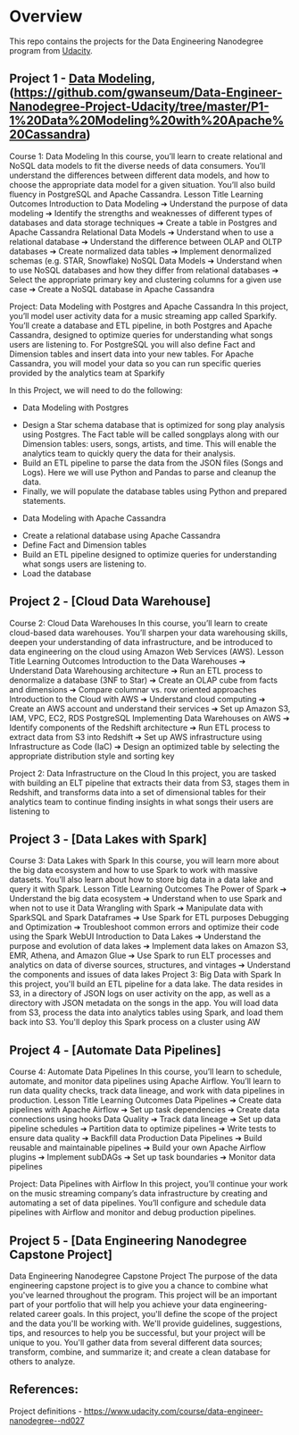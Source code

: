 # Overview

This repo contains the projects for the Data Engineering Nanodegree program from [Udacity](https://www.udacity.com/course/data-engineer-nanodegree--nd027).

## Project 1 - [Data Modeling](https://github.com/gwanseum/Data-Engineer-Nanodegree-Project-Udacity/tree/master/data_modeling_postgresql),(https://github.com/gwanseum/Data-Engineer-Nanodegree-Project-Udacity/tree/master/P1-1%20Data%20Modeling%20with%20Apache%20Cassandra)

Course 1: Data Modeling
In this course, you’ll learn to create relational and NoSQL data models to fit the diverse
needs of data consumers. You’ll understand the differences between different data
models, and how to choose the appropriate data model for a given situation. You’ll also
build fluency in PostgreSQL and Apache Cassandra.
Lesson Title Learning Outcomes
Introduction to Data
Modeling
➔ Understand the purpose of data modeling
➔ Identify the strengths and weaknesses of different types
of databases and data storage techniques
➔ Create a table in Postgres and Apache Cassandra
Relational Data Models ➔ Understand when to use a relational database
➔ Understand the difference between OLAP and OLTP
databases
➔ Create normalized data tables
➔ Implement denormalized schemas (e.g. STAR, Snowflake)
NoSQL Data Models ➔ Understand when to use NoSQL databases and how
they differ from relational databases
➔ Select the appropriate primary key and clustering
columns for a given use case
➔ Create a NoSQL database in Apache Cassandra

Project: Data Modeling with Postgres and Apache Cassandra
In this project, you’ll model user activity data for a music streaming app called Sparkify.
You’ll create a database and ETL pipeline, in both Postgres and Apache Cassandra,
designed to optimize queries for understanding what songs users are listening to. For
PostgreSQL you will also define Fact and Dimension tables and insert data into your new
tables. For Apache Cassandra, you will model your data so you can run specific queries
provided by the analytics team at Sparkify

In this Project, we will need to do the following:

- Data Modeling with Postgres

* Design a Star schema database that is optimized for song play analysis using Postgres. The Fact table will be called songplays along with our Dimension tables: users, songs, artists, and time. This will enable the analytics team to quickly query the data for their analysis.
* Build an ETL pipeline to parse the data from the JSON files (Songs and Logs). Here we will use Python and Pandas to parse and cleanup the data.
* Finally, we will populate the database tables using Python and prepared statements.

- Data Modeling with Apache Cassandra

* Create a relational database using Apache Cassandra
* Define Fact and Dimension tables
* Build an ETL pipeline designed to optimize queries for understanding what songs users are listening to. 
* Load the database



## Project 2 - [Cloud Data Warehouse]
Course 2: Cloud Data Warehouses
In this course, you’ll learn to create cloud-based data warehouses. You’ll sharpen your data
warehousing skills, deepen your understanding of data infrastructure, and be introduced
to data engineering on the cloud using Amazon Web Services (AWS).
Lesson Title Learning Outcomes
Introduction to the
Data Warehouses
➔ Understand Data Warehousing architecture
➔ Run an ETL process to denormalize a database (3NF to Star)
➔ Create an OLAP cube from facts and dimensions
➔ Compare columnar vs. row oriented approaches
Introduction to the
Cloud with AWS
➔ Understand cloud computing
➔ Create an AWS account and understand their services
➔ Set up Amazon S3, IAM, VPC, EC2, RDS PostgreSQL
Implementing Data
Warehouses on AWS
➔ Identify components of the Redshift architecture
➔ Run ETL process to extract data from S3 into Redshift
➔ Set up AWS infrastructure using Infrastructure as Code (IaC)
➔ Design an optimized table by selecting the appropriate
distribution style and sorting key

Project 2: Data Infrastructure on the Cloud
In this project, you are tasked with building an ELT pipeline that extracts their data from S3,
stages them in Redshift, and transforms data into a set of dimensional tables for their
analytics team to continue finding insights in what songs their users are listening to


## Project 3 - [Data Lakes with Spark]

Course 3: Data Lakes with Spark
In this course, you will learn more about the big data ecosystem and how to use Spark to
work with massive datasets. You’ll also learn about how to store big data in a data lake and
query it with Spark.
Lesson Title Learning Outcomes
The Power of Spark ➔ Understand the big data ecosystem
➔ Understand when to use Spark and when not to use it
Data Wrangling with
Spark
➔ Manipulate data with SparkSQL and Spark Dataframes
➔ Use Spark for ETL purposes
Debugging and
Optimization
➔ Troubleshoot common errors and optimize their code using
the Spark WebUI
Introduction to Data
Lakes
➔ Understand the purpose and evolution of data lakes
➔ Implement data lakes on Amazon S3, EMR, Athena, and
Amazon Glue
➔ Use Spark to run ELT processes and analytics on data of
diverse sources, structures, and vintages
➔ Understand the components and issues of data lakes
Project 3: Big Data with Spark
In this project, you'll build an ETL pipeline for a data lake. The data resides in S3, in a
directory of JSON logs on user activity on the app, as well as a directory with JSON metadata
on the songs in the app. You will load data from S3, process the data into analytics tables
using Spark, and load them back into S3. You'll deploy this Spark process on a cluster using
AW


## Project 4 - [Automate Data Pipelines]

Course 4: Automate Data Pipelines
In this course, you’ll learn to schedule, automate, and monitor data pipelines using Apache
Airflow. You’ll learn to run data quality checks, track data lineage, and work with data
pipelines in production.
Lesson Title Learning Outcomes
Data Pipelines ➔ Create data pipelines with Apache Airflow
➔ Set up task dependencies
➔ Create data connections using hooks
Data Quality ➔ Track data lineage
➔ Set up data pipeline schedules
➔ Partition data to optimize pipelines
➔ Write tests to ensure data quality
➔ Backfill data
Production Data
Pipelines
➔ Build reusable and maintainable pipelines
➔ Build your own Apache Airflow plugins
➔ Implement subDAGs
➔ Set up task boundaries
➔ Monitor data pipelines

Project: Data Pipelines with Airflow
In this project, you’ll continue your work on the music streaming company’s data
infrastructure by creating and automating a set of data pipelines. You’ll configure and
schedule data pipelines with Airflow and monitor and debug production pipelines.



## Project 5 - [Data Engineering Nanodegree Capstone Project]

Data Engineering Nanodegree Capstone Project
The purpose of the data engineering capstone project is to give you a chance to combine
what you've learned throughout the program. This project will be an important part of your
portfolio that will help you achieve your data engineering-related career goals.
In this project, you'll define the scope of the project and the data you'll be working with.
We'll provide guidelines, suggestions, tips, and resources to help you be successful, but
your project will be unique to you. You'll gather data from several different data sources;
transform, combine, and summarize it; and create a clean database for others to analyze.

## References:
Project definitions - https://www.udacity.com/course/data-engineer-nanodegree--nd027
